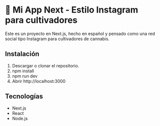 # 🌱 Mi App Next - Estilo Instagram para cultivadores

Este es un proyecto en Next.js, hecho en español y pensado como una red social tipo Instagram para cultivadores de cannabis.

## Instalación
1. Descargar o clonar el repositorio.
2. npm install
3. npm run dev
4. Abrir http://localhost:3000

## Tecnologías
- Next.js
- React
- Node.js
